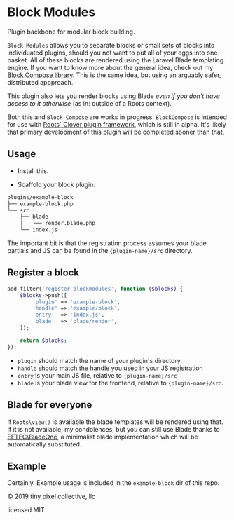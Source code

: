 # Block Modules

Plugin backbone for modular block building.

`Block Modules` allows you to separate blocks or small sets of blocks into individuated plugins, should you not want to put all of your eggs into one basket. All of these blocks are rendered using the Laravel Blade templating engine. If you want to know more about the general idea, check out my [Block Compose library](https://github.com/kellymears/blockcompose). This is the same idea, but using an arguably safer, distributed appproach.

This plugin also lets you render blocks using Blade _even if you don't have access to it otherwise_ (as in: outside of a Roots context).

Both this and `Block Compose` are works in progress. `BlockCompose` is intended for use with [Roots` Clover plugin framework](https://roots.io/clover/), which is still in alpha. It's likely that primary development of this plugin will be completed sooner than that.

## Usage

- Install this.

- Scaffold your block plugin:

```bash
plugins/example-block
├── example-block.php
└── src
    ├── blade
    │   └── render.blade.php
    └── index.js
```

The important bit is that the registration process assumes your blade partials and JS can be found in the `{plugin-name}/src` directory.

## Register a block

```php
add_filter('register_blockmodules', function ($blocks) {
    $blocks->push([
        'plugin' => 'example-block',
        'handle' => 'example/block',
        'entry'  => 'index.js',
        'blade'  => 'blade/render',
    ]);

    return $blocks;
});
```

- `plugin` should match the name of your plugin's directory.
- `handle` should match the handle you used in your JS registration
- `entry` is your main JS file, relative to `{plugin-name}/src`
- `blade` is your blade view for the frontend, relative to `{plugin-name}/src`.

## Blade for everyone

If `Roots\view()` is available the blade templates will be rendered using that. If it is not available, my condolences, but you can still use Blade thanks to [EFTEC\BladeOne](https://github.com/EFTEC/BladeOne), a minimalist blade implementation which will be automatically substituted.

## Example

Certainly. Example usage is included in the `example-block` dir of this repo.

&copy; 2019 tiny pixel collective, llc

licensed MIT
